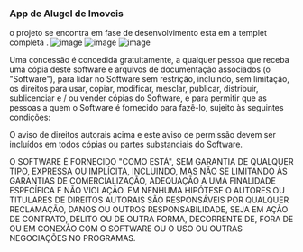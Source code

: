 ### App de Alugel de Imoveis 

o projeto se encontra em fase de desenvolvimento esta em a templet completa .
![image](https://user-images.githubusercontent.com/34004001/133292670-c83c6330-c5a5-4f1a-a8f3-fa15b085a767.png)
![image](https://user-images.githubusercontent.com/34004001/132954620-2235c700-f5a9-478e-9ba4-c6e0bb4ae6b6.png)
![image](https://user-images.githubusercontent.com/34004001/132954637-b0c7ba62-4bdb-49f0-8ebf-a4ab2af2dca0.png)

Uma concessão é concedida gratuitamente, a qualquer pessoa que receba uma cópia
deste software e arquivos de documentação associados (o "Software"), para lidar
no Software sem restrição, incluindo, sem limitação, os direitos
para usar, copiar, modificar, mesclar, publicar, distribuir, sublicenciar e / ou vender
cópias do Software, e para permitir que as pessoas a quem o Software é
fornecido para fazê-lo, sujeito às seguintes condições:

O aviso de direitos autorais acima e este aviso de permissão devem ser incluídos em todos
cópias ou partes substanciais do Software.

O SOFTWARE É FORNECIDO "COMO ESTÁ", SEM GARANTIA DE QUALQUER TIPO, EXPRESSA OU
IMPLÍCITA, INCLUINDO, MAS NÃO SE LIMITANDO ÀS GARANTIAS DE COMERCIALIZAÇÃO,
ADEQUAÇÃO A UMA FINALIDADE ESPECÍFICA E NÃO VIOLAÇÃO. EM NENHUMA HIPÓTESE O
AUTORES OU TITULARES DE DIREITOS AUTORAIS SÃO RESPONSÁVEIS POR QUALQUER RECLAMAÇÃO, DANOS OU OUTROS
RESPONSABILIDADE, SEJA EM AÇÃO DE CONTRATO, DELITO OU DE OUTRA FORMA, DECORRENTE DE,
FORA DE OU EM CONEXÃO COM O SOFTWARE OU O USO OU OUTRAS NEGOCIAÇÕES NO
PROGRAMAS.
